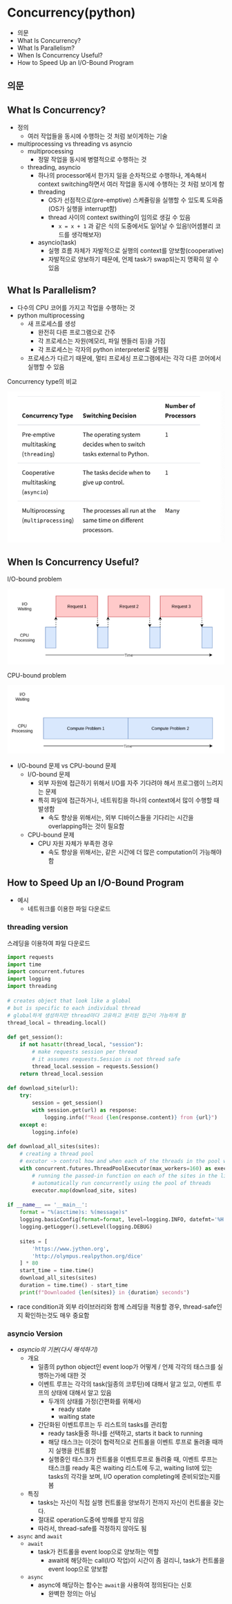 # Concurrency(python)

- 의문
- What Is Concurrency?
- What Is Parallelism?
- When Is Concurrency Useful?
- How to Speed Up an I/O-Bound Program

## 의문

## What Is Concurrency?

- 정의
  - 여러 작업들을 동시에 수행하는 것 처럼 보이게하는 기술
- multiprocessing vs threading vs asyncio
  - multiprocessing
    - 정말 작업을 동시에 병렬적으로 수행하는 것
  - threading, asyncio
    - 하나의 processor에서 한가지 일을 순차적으로 수행하나, 계속해서 context switching하면서 여러 작업을 동시에 수행하는 것 처럼 보이게 함
    - threading
      - OS가 선점적으로(pre-emptive) 스케쥴링을 실행할 수 있도록 도와줌(OS가 실행을 interrupt함)
      - thread 사이의 context swithing이 임의로 생길 수 있음
        - `x = x + 1` 과 같은 식의 도중에서도 일어날 수 있음!(어셈블리 코드를 생각해보자)
    - asyncio(task)
      - 실행 흐름 자체가 자발적으로 실행의 context를 양보함(cooperative)
      - 자발적으로 양보하기 때문에, 언제 task가 swap되는지 명확히 알 수 있음

## What Is Parallelism?

- 다수의 CPU 코어를 가지고 작업을 수행하는 것
- python multiprocessing
  - 새 프로세스를 생성
    - 완전히 다른 프로그램으로 간주
    - 각 프로세스는 자원(메모리, 파일 헨들러 등)을 가짐
    - 각 프로세스는 각자의 python interpreter로 실행됨
  - 프로세스가 다르기 때문에, 멀티 프로세싱 프로그램에서는 각각 다른 코어에서 실행할 수 있음

Concurrency type의 비교

![](./images/concurrency/concurrency_category1.png)

## When Is Concurrency Useful?

I/O-bound problem

![](./images/concurrency/io_bound_problem1.png)

CPU-bound problem

![](./images/concurrency/cpu_bound_problem1.png)

- I/O-bound 문제 vs CPU-bound 문제
  - I/O-bound 문제
    - 외부 자원에 접근하기 위해서 I/O를 자주 기다려야 해서 프로그램이 느려지는 문제
    - 특히 파일에 접근하거나, 네트워킹을 하나의 context에서 많이 수행할 때 발생함
      - 속도 향상을 위해서는, 외부 디바이스들을 기다리는 시간을 overlapping하는 것이 필요함
  - CPU-bound 문제
    - CPU 자원 자체가 부족한 경우
      - 속도 향상을 위해서는, 같은 시간에 더 많은 computation이 가능해야 함

## How to Speed Up an I/O-Bound Program

- 예시
  - 네트워크를 이용한 파일 다운로드

### threading version

스레딩을 이용하여 파일 다운로드

```py
import requests
import time
import concurrent.futures
import logging
import threading

# creates object that look like a global
# but is specific to each individual thread
# global하게 생성하지만 thread마다 고유하고 분리된 접근이 가능하게 함
thread_local = threading.local()

def get_session():
    if not hasattr(thread_local, "session"):
        # make requests session per thread
        # it assumes requests.Session is not thread safe
        thread_local.session = requests.Session()
    return thread_local.session

def download_site(url):
    try:
        session = get_session()
        with session.get(url) as response:
            logging.info(f"Read {len(response.content)} from {url}")
    except e:
        logging.info(e)

def download_all_sites(sites):
    # creating a thread pool
    # excutor -> control how and when each of the threads in the pool will run
    with concurrent.futures.ThreadPoolExecutor(max_workers=160) as executor:
        # running the passed-in function on each of the sites in the list
        # automatically run concurrently using the pool of threads
        executor.map(download_site, sites)

if __name__ == '__main__':
    format = "%(asctime)s: %(message)s"
    logging.basicConfig(format=format, level=logging.INFO, datefmt='%H:%M:%S')
    logging.getLogger().setLevel(logging.DEBUG)

    sites = [
        'https://www.jython.org',
        'http://olympus.realpython.org/dice'
    ] * 80
    start_time = time.time()
    download_all_sites(sites)
    duration = time.time() - start_time
    print(f"Downloaded {len(sites)} in {duration} seconds")
```

- race condition과 외부 라이브러리와 함께 스레딩을 적용할 경우, thread-safe인지 확인하는것도 매우 중요함

### asyncio Version

- *asyncio의 기본(다시 해석하기)*
  - 개요
    - 일종의 python object인 event loop가 어떻게 / 언제 각각의 태스크를 실행하는가에 대한 것
    - 이벤트 루프는 각각의 task(일종의 코루틴)에 대해서 알고 있고, 이벤트 루프의 상태에 대해서 알고 있음
      - 두개의 상태를 가정(간편화를 위해서)
        - ready state
        - waiting state
    - 간단화된 이벤트루프는 두 리스트의 tasks를 관리함
      - ready task들중 하나를 선택하고, starts it back to running
      - 해당 태스크는 이것이 협력적으로 컨트롤을 이벤트 루프로 돌려줄 때까지 실행을 컨트롤함
      - 실행중인 태스크가 컨트롤을 이벤트루프로 돌려줄 때, 이벤트 루프는 태스크를 ready 혹은 waiting 리스트에 두고, waiting list에 있는 tasks의 각각을 보며, I/O operation completing에 준비되었는지를 봄
  - 특징
    - tasks는 자신이 직접 실행 컨트롤을 양보하기 전까지 자신이 컨트롤을 갖는다.
    - 절대로 operation도중에 방해를 받지 않음
    - 따라서, thread-safe를 걱정하지 않아도 됨
- `async` and `await`
  - `await`
    - task가 컨트롤을 event loop으로 양보하는 역할
      - await에 해당하는 call(I/O 작업)이 시간이 좀 걸리니, task가 컨트롤을 event loop으로 양보함
  - `async`
    - async에 해당하는 함수는 `await`을 사용하여 정의된다는 신호
      - 완벽한 정의는 아님

